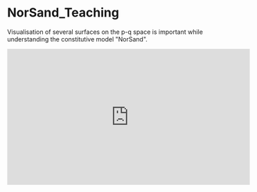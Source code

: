# NorSand_Teaching

Visualisation of several surfaces on the p-q space is important while understanding the constitutive model "NorSand".

<p "align=center">
<iframe width="560" height="315" src="https://www.youtube.com/embed/ieDIpgso4no" title="YouTube video player" frameborder="0" allow="accelerometer; autoplay; clipboard-write; encrypted-media; gyroscope; picture-in-picture" allowfullscreen></iframe>
</p>
